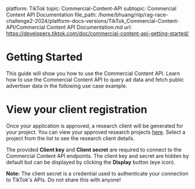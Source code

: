 platform: TikTok
topic: Commercial-Content-API
subtopic: Commercial Content API Documentation
file_path: /home/bhuang/nlp/rag-race-challenge2-2024/platform-docs-versions/TikTok_Commercial-Content-API/Commercial Content API Documentation.md
url: https://developers.tiktok.com/doc/commercial-content-api-getting-started/

# Getting Started

This guide will show you how to use the Commercial Content API. Learn how to use the Commercial Content API to query ad data and fetch public advertiser data in the following use case example.

# View your client registration

Once your application is approved, a research client will be generated for your project. You can view your approved research projects [here](https://developers.tiktok.com/research/). Select a project from the list to see the research client details.

The provided **Client key** and **Client secret** are required to connect to the Commercial Content API endpoints. The client key and secret are hidden by default but can be displayed by clicking the **Display** button (eye icon).

**Note:** The client secret is a credential used to authenticate your connection to TikTok's APIs. Do not share this with anyone!